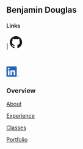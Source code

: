 ## Benjamin Douglas

#### Links


| [![Thumbnail of GitHub](GitHub-Mark-32px.png)](https://github.com/bentdoug) <pre>  </pre>  [![LinkedIn Logo](LI-In-Bug.png)](https://linkedin.com/in/benjamin-douglas-1a761518b)

### Overview



[About](./about.html)

[Experience](./experience)

[Classes](./courses)

[Portfolio](./portfolio.html)
